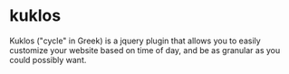 kuklos
======

Kuklos ("cycle" in Greek) is a jquery plugin that allows you to easily customize your website based on time of day, and be as granular as you could possibly want.
